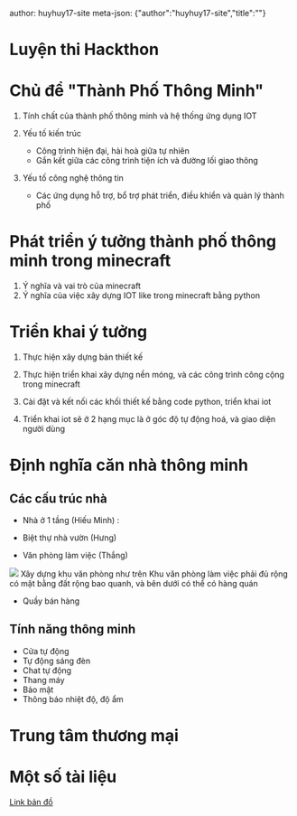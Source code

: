 author: huyhuy17-site
meta-json: {"author":"huyhuy17-site","title":""}

Luyện thi Hackthon
==================

Chủ để "Thành Phố Thông Minh"
=============================

1.  Tính chất của thành phố thông minh và hệ thống ứng dụng IOT
2.  Yếu tố kiến trúc
    -   Công trình hiện đại, hài hoà giữa tự nhiên
    -   Gắn kết giữa các công trình tiện ích và đường lối giao thông

3.  Yếu tố công nghệ thông tin
    -   Các ứng dụng hỗ trợ, bổ trợ phát triển, điều khiển và quản lý
        thành phố

Phát triển ý tưởng thành phố thông minh trong minecraft
=======================================================

1.  Ý nghĩa và vai trò của minecraft
2.  Ý nghĩa của việc xây dựng IOT like trong minecraft bằng python

Triển khai ý tưởng
==================

1.  Thực hiện xây dựng bản thiết kế
2.  Thực hiện triển khai xây dựng nền móng, và các công trình công cộng
    trong minecraft

3.  Cài đặt và kết nối các khối thiết kế bằng code python, triển khai
    iot
4.  Triển khai iot sẽ ở 2 hạng mục là ở góc độ tự động hoá, và giao diện
    người dùng

Định nghĩa căn nhà thông minh
=============================

Các cấu trúc nhà
----------------

-   Nhà ở 1 tầng (Hiếu Minh) :

-   Biệt thự nhà vườn (Hưng)
-   Văn phòng làm việc (Thắng)

![](https://lentinemarine.com/wp-content/uploads/victorian-style-town-hotel-world-keralis-minecraft-project_294858.jpg)
Xây dựng khu văn phòng như trên Khu văn phòng làm việc phải đủ rộng có
mặt bằng đất rộng bao quanh, và bên dưới có thể có hàng quán

-   Quầy bán hàng

Tính năng thông minh
--------------------

-   Cửa tự động
-   Tự động sáng đèn
-   Chat tự động
-   Thang máy
-   Bảo mật
-   Thông báo nhiệt độ, độ ẩm

Trung tâm thương mại
====================

Một số tài liệu
===============

[Link bản
đồ](https:https://www.draw.io/?lightbox=1&highlight=0000ff&edit=_blank&layers=1&nav=1#R1VnJsps4FP0aLTsFEoNZGvySVKXSG6cqa57RA1WDcDCe8vXRyCQ5z0njKrywLS4SXM45d0AGKKkun5p0X3ytM1wC6GQXgDYAQtdFAfvhlqu0BPyIG%252FKGZGpSb9iSn1gZHWU9kgwfRhPbui5bsh8bdzWleNeObGnT1OfxtLe6HN91n%252BbYMGx3aWlav5OsLaR1BcPe%252FhmTvNB3doNInqlSPVk9yaFIs%252Fo8MKEXgJKmrls5qi4JLjl4Ghe57uONs51jDabtPQsU7qe0PKpnU361V%252F2wTX2kGebzHYDic0FavN2nO372zOhltqKtSnbksmHepBlh907qsm6YjdaUTYxNt5SnJ9y0%252BDIwKTc%252F4brCbXNlUzrVwA%252B%252BXHTVFgXiuefAd5StGODfGVPFe95dvYeGDRQ6dqR8C1JBye4QZ%252BQ0Qiz4ceT0xezB2n%252FSkuQUoDWbUeK3tj%252FLRrn6FVc57FOqbRcAk59shVzHnE%252FYJ0grDjZ9PewHy5jbw5UDs3BrbH20p6HwVQ%252F%252ByMGJ6LhHY2Ud2qb%252BD0909UbKcmJSj7HZMalhZo%252B5xAiL3bU6UZEs47exSnks9jlkGzkj0XqmZiGyavb%252FSzYyJPulOPJc2YAkALEDXlwQxyDa0JzfXR2uNjtN0mujCXJ9pv%252FElzTDkB%252B4jm%252FOs1mWmU9gOCbGhSYzHXlDZlYzMKMz14CaBCQIxJ6g4kT4wXpNTTi%252FSZrWYP2RT31WtKEld1vRDuZA2zXQloEAEg9ErgSex0UXAlYdjxMwLQRHDr%252FuNJzM1TJ6dJ50eXQn4ns68bO81jNx66I7IglauHXnSHKu2cK8T64F%252BAGfu7TmC3SghZyMZULv3ZPEbOVlHuhtPdEygeqAuU5awvd6RzgHToGB07%252B92ioxcrmzdJxIYkshFomEO%252Bp86BLJoNvqJ34lTNHPk0M8b8yP7reHQrbxE%252Foz8BPeyY9MKUQnkpAuFU7oh5OXJTug%252FoMAXd3IyXTQ5NC86JHcLxVJNOnfrTiGjxKm2cF%252Fa44CvVaoElaysgmt8nh39rrMsdJnRH%252FcK7eQbeZAydPJW9WEHt%252FrjG64JDIZ%252B1674mylyymLn6dJS0bbGt3ZtrreDHVD1x4jjE48Ea0QlXzzkIIC41IKoRpze6OK8PLBu2vek4rUmqDAUkeWSs2067RSY%252B06ozmoQU%252FT%252BqCJhr2VrRKYOM2iYO9pYIKTDsSz6elRMJn1cqkwdZuueuse3QcTmgMmsxwuFabuXaJT031BNwdMyCwbW1maqagdqg7zbQr9kqxahkhsO0z2mZcJsLf6y%252FQ%252FR%252FZHtzaULgrJ9UZX45iPGvkKses7KYY%252FIkvF1g%252Ff73ltmwpztLwI%252Fk68r%252Bl1qaBNBelZdhgeJ0izHbF05d2rQUTk%252B9egqV8mqNP%252B27P8fWLtv%252F%252BiKrPD%252Fn9XcW7w7zV6%252BQU%253D)
